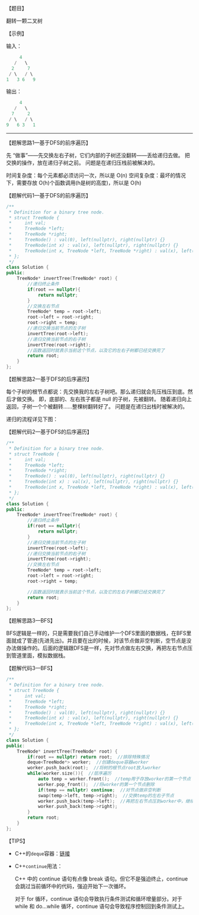 【题目】

翻转一颗二叉树

【示例】

输入：

```c++
     4
   /   \
  2     7
 / \   / \
1   3 6   9
```

输出：

```c++
     4
   /   \
  7     2
 / \   / \
9   6 3   1
```

---

【题解思路1—基于DFS的前序遍历】

先 “做事”——先交换左右子树，它们内部的子树还没翻转——丢给递归去做。
把交换的操作，放在递归子树之前。
问题是在递归压栈前被解决的。

时间复杂度：每个元素都必须访问一次，所以是 O(n)
空间复杂度：最坏的情况下，需要存放 O(h)个函数调用(h是树的高度)，所以是 O(h)

【题解代码1—基于DFS的前序遍历】

```c++
/**
 * Definition for a binary tree node.
 * struct TreeNode {
 *     int val;
 *     TreeNode *left;
 *     TreeNode *right;
 *     TreeNode() : val(0), left(nullptr), right(nullptr) {}
 *     TreeNode(int x) : val(x), left(nullptr), right(nullptr) {}
 *     TreeNode(int x, TreeNode *left, TreeNode *right) : val(x), left(left), right(right) {}
 * };
 */
class Solution {
public:
    TreeNode* invertTree(TreeNode* root) {
        //递归终止条件
        if(root == nullptr){
            return nullptr;
        }
        //交换左右节点
        TreeNode* temp = root->left;
        root->left = root->right;
        root->right = temp;
        //递归交换当前节点的左子树
        invertTree(root->left);
        //递归交换当前节点的右子树
        invertTree(root->right);
        //函数返回时就表示当前这个节点，以及它的左右子树都已经交换完了
        return root;
    }
};
```

【题解思路2—基于DFS的后序遍历】

每个子树的根节点都说：先交换我的左右子树吧。那么递归就会先压栈压到底。然后才做交换。
即，底部的、左右孩子都是 null 的子树，先被翻转。
随着递归向上返回，子树一个个被翻转……整棵树翻转好了。
问题是在递归出栈时被解决的。

递归的流程详见下图：



【题解代码2—基于DFS的后序遍历】

```c++
/**
 * Definition for a binary tree node.
 * struct TreeNode {
 *     int val;
 *     TreeNode *left;
 *     TreeNode *right;
 *     TreeNode() : val(0), left(nullptr), right(nullptr) {}
 *     TreeNode(int x) : val(x), left(nullptr), right(nullptr) {}
 *     TreeNode(int x, TreeNode *left, TreeNode *right) : val(x), left(left), right(right) {}
 * };
 */
class Solution {
public:
    TreeNode* invertTree(TreeNode* root) {
        //递归终止条件
        if(root == nullptr){
            return nullptr;
        }
        //递归交换当前节点的左子树
        invertTree(root->left);
        //递归交换当前节点的右子树
        invertTree(root->right);
        //交换左右节点
        TreeNode* temp = root->left;
        root->left = root->right;
        root->right = temp;

        //函数返回时就表示当前这个节点，以及它的左右子树都已经交换完了
        return root;
    }
};
```

【题解思路3—BFS】

BFS逻辑是一样的，只是需要我们自己手动维护一个DFS里面的数据栈，在BFS里面就成了管道(先进先出)。并且要在出的时候，对该节点做非空判断，空节点是没办法做操作的。后面的逻辑跟DFS是一样，先对节点做左右交换，再把左右节点压到管道里面，模拟数据栈。

【题解代码3—BFS】

```c++
/**
 * Definition for a binary tree node.
 * struct TreeNode {
 *     int val;
 *     TreeNode *left;
 *     TreeNode *right;
 *     TreeNode() : val(0), left(nullptr), right(nullptr) {}
 *     TreeNode(int x) : val(x), left(nullptr), right(nullptr) {}
 *     TreeNode(int x, TreeNode *left, TreeNode *right) : val(x), left(left), right(right) {}
 * };
 */
class Solution {
public:
    TreeNode* invertTree(TreeNode* root) {
        if(root == nullptr) return root;  //排除特殊情况
        deque<TreeNode*> worker;  //创建deque容器worker
        worker.push_back(root);  //将树的根节点root放入worker
        while(worker.size()){  //层序遍历
            auto temp = worker.front();  //temp用于存放worker的第一个节点
            worker.pop_front();  //将worker的第一个节点删除
            if(temp == nullptr) continue;  //对节点做非空判断
            swap(temp->left, temp->right);  //交换temp的左右子节点
            worker.push_back(temp->left);  //再把左右节点压到worker中，继续处理
            worker.push_back(temp->right);
        }
        return root;
    }
};
```

【TIPS】

* C++的`deque`容器：[链接](https://blog.csdn.net/weixin_42462202/article/details/87537503)

* C++`continue`用法：

  C++ 中的 continue 语句有点像 break 语句。但它不是强迫终止，continue 会跳过当前循环中的代码，强迫开始下一次循环。

  对于 for 循环，continue 语句会导致执行条件测试和循环增量部分。对于 while 和 do...while 循环，continue 语句会导致程序控制回到条件测试上。

  